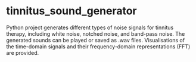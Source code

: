 # tinnitus_sound_generator
 Python project generates different types of noise signals for tinnitus therapy, including white noise, notched noise, and band-pass noise. The generated sounds can be played or saved as .wav files. Visualisations of the time-domain signals and their frequency-domain representations (FFT) are provided.
